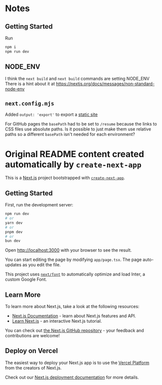 # Notes

## Getting Started

Run

``` bash
npm i
npm run dev
```

## NODE_ENV
I think the `next build` and `next build` commands are setting NODE_ENV  
There is a hint about it at https://nextjs.org/docs/messages/non-standard-node-env

## `next.config.mjs`

Added `output: 'export'` to export a [static site](https://nextjs.org/docs/pages/building-your-application/deploying/static-exports)

For GitHub pages the `basePath` had to be set to `/resume` because the links to CSS files use absolute paths. Is it possible to just make them use relative paths so a different `basePath` isn't needed for each environment?


# Original README content created automatically by `create-next-app`

This is a [Next.js](https://nextjs.org/) project bootstrapped with [`create-next-app`](https://github.com/vercel/next.js/tree/canary/packages/create-next-app).

## Getting Started

First, run the development server:

```bash
npm run dev
# or
yarn dev
# or
pnpm dev
# or
bun dev
```

Open [http://localhost:3000](http://localhost:3000) with your browser to see the result.

You can start editing the page by modifying `app/page.tsx`. The page auto-updates as you edit the file.

This project uses [`next/font`](https://nextjs.org/docs/basic-features/font-optimization) to automatically optimize and load Inter, a custom Google Font.

## Learn More

To learn more about Next.js, take a look at the following resources:

- [Next.js Documentation](https://nextjs.org/docs) - learn about Next.js features and API.
- [Learn Next.js](https://nextjs.org/learn) - an interactive Next.js tutorial.

You can check out [the Next.js GitHub repository](https://github.com/vercel/next.js/) - your feedback and contributions are welcome!

## Deploy on Vercel

The easiest way to deploy your Next.js app is to use the [Vercel Platform](https://vercel.com/new?utm_medium=default-template&filter=next.js&utm_source=create-next-app&utm_campaign=create-next-app-readme) from the creators of Next.js.

Check out our [Next.js deployment documentation](https://nextjs.org/docs/deployment) for more details.
